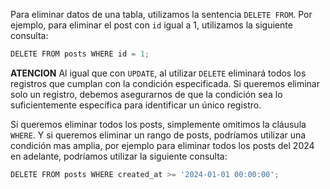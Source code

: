 Para eliminar datos de una tabla, utilizamos la sentencia `DELETE FROM`. Por ejemplo, para eliminar el post con `id` igual a 1, utilizamos la siguiente consulta:

```js
DELETE FROM posts WHERE id = 1;
```
**ATENCION** Al igual que con `UPDATE`, al utilizar `DELETE` eliminará todos los registros que cumplan con la condición especificada. Si queremos eliminar solo un registro, debemos asegurarnos de que la condición sea lo suficientemente específica para identificar un único registro.

Si queremos eliminar todos los posts, simplemente omitimos la cláusula `WHERE`. Y si queremos eliminar un rango de posts, podríamos utilizar una condición mas amplia, por ejemplo para eliminar todos los posts del 2024 en adelante, podríamos utilizar la siguiente consulta:

```js
DELETE FROM posts WHERE created_at >= '2024-01-01 00:00:00';
```

